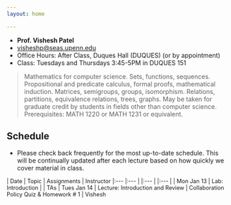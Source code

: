 ```yaml
---
layout: home

---
```

<div class="wrapper" markdown="0"><div class="footer-col-wrapper">
<div class="footer-col two-col-1">
    <ul class="contact-list">
        <li><b>Prof. Vishesh Patel</b></li>
        <li><a href="mailto:visheshp@seas.upenn.edu">visheshp@seas.upenn.edu</a></li>
        <li>Office Hours: After Class, Duques Hall (DUQUES) (or by appointment)</li>
        <li>Class: Tuesdays and Thursdays 3:45-5PM in DUQUES 151</li>
    </ul>
</div>
</div></div>


> Mathematics for computer science. Sets, functions, sequences. Propositional and predicate calculus, formal proofs, mathematical induction. Matrices, semigroups, groups, isomorphism. Relations, partitions, equivalence relations, trees, graphs. May be taken for graduate credit by students in fields other than computer science. Prerequisites: MATH 1220 or MATH 1231 or equivalent.


## Schedule  ##

- Please check back frequently for the most up-to-date schedule. This will be continually updated after each lecture based on how quickly we cover material in class.

<div style="font-size:90%">

| Date | Topic | Assignments | Instructor
|:---  |:--- | |:--- | |:--- |
| Mon Jan 13 | Lab: Introduction | | TAs
| Tues Jan 14 | Lecture: Introduction and Review | Collaboration Policy Quiz & Homework # 1 | Vishesh


</div>